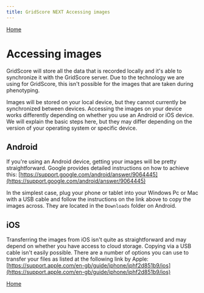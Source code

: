 ```yaml
---
title: GridScore NEXT Accessing images
---
```


<a href="index.html" class="btn btn-dark">Home</a>

# Accessing images

GridScore will store all the data that is recorded locally and it's able to synchronize it with the GridScore server. Due to the technology we are using for GridScore, this isn't possible for the images that are taken during phenotyping.

Images will be stored on your local device, but they cannot currently be synchronized between devices. Accessing the images on your device works differently depending on whether you use an Android or iOS device. We will explain the basic steps here, but they may differ depending on the version of your operating system or specific device.

## Android

If you're using an Android device, getting your images will be pretty straightforward. Google provides detailed instructions on how to achieve this: [https://support.google.com/android/answer/9064445](https://support.google.com/android/answer/9064445)

In the simplest case, plug your phone or tablet into your Windows Pc or Mac with a USB cable and follow the instructions on the link above to copy the images across. They are located in the `Downloads` folder on Android.

## iOS

Transferring the images from iOS isn't quite as straightforward and may depend on whether you have access to cloud storage. Copying via a USB cable isn't easily possible. There are a number of options you can use to transfer your files as listed at the following link by Apple: [https://support.apple.com/en-gb/guide/iphone/iphf2d851b9/ios](https://support.apple.com/en-gb/guide/iphone/iphf2d851b9/ios)

<a href="index.html" class="btn btn-dark">Home</a>